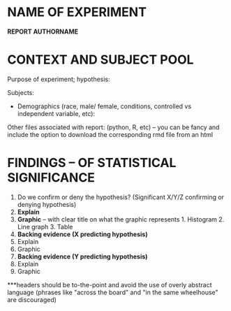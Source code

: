 # **NAME OF EXPERIMENT**

**REPORT AUTHORNAME**

# **CONTEXT AND SUBJECT POOL**

Purpose of experiment; hypothesis:

Subjects:

- Demographics (race, male/ female, conditions, controlled vs independent variable, etc):

Other files associated with report: (python, R, etc) – you can be fancy and include the option to download the corresponding rmd file from an html

# **FINDINGS – OF STATISTICAL SIGNIFICANCE**

1. Do we confirm or deny the hypothesis? (Significant X/Y/Z confirming or denying hypothesis)
  1. **Explain**
  2. **Graphic** – with clear title on what the graphic represents
    1. Histogram
    2. Line graph
    3. Table
2. **Backing evidence (X predicting hypothesis)**
  1. Explain
  2. Graphic
3. **Backing evidence (Y predicting hypothesis)**
  1. Explain
  2. Graphic

\*\*\*headers should be to-the-point and avoid the use of overly abstract language (phrases like &quot;across the board&quot; and &quot;in the same wheelhouse&quot; are discouraged)
